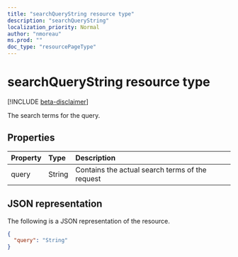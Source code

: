 ```yaml
---
title: "searchQueryString resource type"
description: "searchQueryString"
localization_priority: Normal
author: "nmoreau"
ms.prod: ""
doc_type: "resourcePageType"
---
```


# searchQueryString resource type

[!INCLUDE [beta-disclaimer](../../includes/beta-disclaimer.md)]

The search terms for the query.

## Properties

| Property     | Type        | Description |
|:-------------|:------------|:------------|
|query|String|Contains the actual search terms of the request|

## JSON representation

The following is a JSON representation of the resource.

<!-- {
  "blockType": "resource",
  "optionalProperties": [

  ],
  "@odata.type": "microsoft.graph.searchQueryString",
  "baseType": null
}-->

```json
{
  "query": "String"
}
```

<!-- uuid: 16cd6b66-4b1a-43a1-adaf-3a886856ed98
2019-02-04 14:57:30 UTC -->
<!-- {
  "type": "#page.annotation",
  "description": "searchQueryString resource",
  "keywords": "",
  "section": "documentation",
  "tocPath": ""
}-->